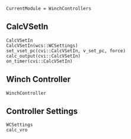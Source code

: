 ```@meta
CurrentModule = WinchControllers
```

## CalcVSetIn
```@docs
CalcVSetIn
CalcVSetIn(wcs::WCSettings)
set_vset_pc(cvi::CalcVSetIn, v_set_pc, force)
calc_output(cvi::CalcVSetIn)
on_timer(cvi::CalcVSetIn)
```

## Winch Controller
```@docs
WinchController
```

## Controller Settings
```@docs
WCSettings
calc_vro
```
